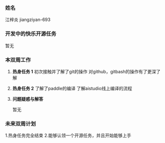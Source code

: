 ### 姓名
江梓炎
jiangziyan-693

### 开发中的快乐开源任务

暂无
### 本双周工作

1. **热身任务 1**
初次接触并了解了git的操作
对github，gitbash的操作有了更深了解

2. **热身任务 2**
了解了paddle的编译
了解aistudio线上编译的流程

3. **问题疑惑与解答**

   暂无

### 未来双周计划

1.热身任务完全结束
2.能够认领一个开源任务，并且开始能够上手
